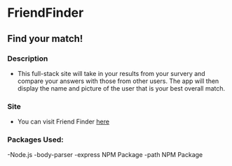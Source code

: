 # FriendFinder
## Find your match!

### Description
- This full-stack site will take in your results from your survery and compare your answers with those from other users. The app will then display the name and picture of the user that is your best overall match.

### Site
- You can visit Friend Finder [here](https://git.heroku.com/immense-coast-11111.git)


### Packages Used: 
-Node.js
-body-parser
-express NPM Package
-path NPM Package